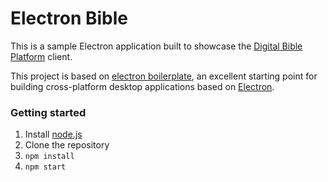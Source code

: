 # Electron Bible

This is a sample Electron application built to showcase the [Digital Bible Platform](https://github.com/reverentgeek/digital-bible-platform) client.

This project is based on [electron boilerplate](https://github.com/szwacz/electron-boilerplate), an excellent starting point for building cross-platform desktop applications based on [Electron](http://electron.atom.io/).

### Getting started

1. Install [node.js](https://nodejs.org/)
1. Clone the repository
1. `npm install`
1. `npm start`
